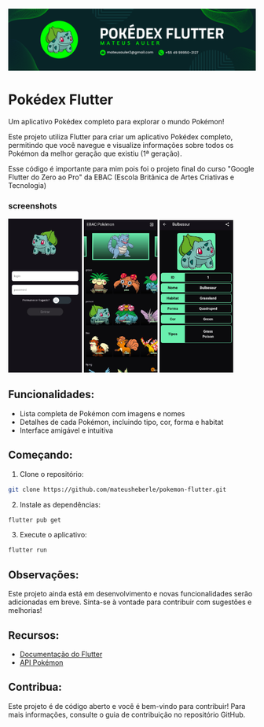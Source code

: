 ![Capa com o título do aplicativo, banner verde](image.png)

# Pokédex Flutter

Um aplicativo Pokédex completo para explorar o mundo Pokémon!

Este projeto utiliza Flutter para criar um aplicativo Pokédex completo, permitindo que você navegue e visualize informações sobre todos os Pokémon da melhor geração que existiu (1ª geração).

Esse código é importante para mim pois foi o projeto final do curso "Google Flutter do Zero ao Pro" da EBAC (Escola Britânica de Artes Criativas e Tecnologia)

### screenshots

<img src="1.png" alt="Descrição da Imagem" width="150"/>
<img src="2.png" alt="Descrição da Imagem" width="150"/>
<img src="3.png" alt="Descrição da Imagem" width="150"/>

## Funcionalidades:

- Lista completa de Pokémon com imagens e nomes
- Detalhes de cada Pokémon, incluindo tipo, cor, forma e habitat
- Interface amigável e intuitiva

## Começando:

1. Clone o repositório:

```sh
git clone https://github.com/mateusheberle/pokemon-flutter.git
```

2. Instale as dependências: 
```sh
flutter pub get
```

3. Execute o aplicativo: 
```sh
flutter run
```

## Observações:

Este projeto ainda está em desenvolvimento e novas funcionalidades serão adicionadas em breve. Sinta-se à vontade para contribuir com sugestões e melhorias!

## Recursos:

- [Documentação do Flutter](https://flutter.dev/docs)
- [API Pokémon](https://pokeapi.co/)

## Contribua:

Este projeto é de código aberto e você é bem-vindo para contribuir! Para mais informações, consulte o guia de contribuição no repositório GitHub.


